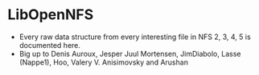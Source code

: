 # LibOpenNFS

 * Every raw data structure from every interesting file in NFS 2, 3, 4, 5 is documented here.
 * Big up to Denis Auroux, Jesper Juul Mortensen, JimDiabolo, Lasse (Nappe1), Hoo, Valery V. Anisimovsky and Arushan